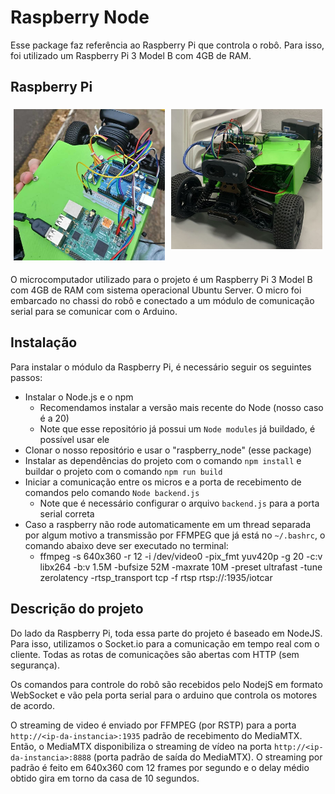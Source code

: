 # Raspberry Node

Esse package faz referência ao Raspberry Pi que controla o robô. Para isso, foi utilizado um Raspberry Pi 3 Model B com 4GB de RAM.

## Raspberry Pi

<div style="display: flex;">
  <div style="flex: 50%; padding: 5px;">
    <img src="../assets/micros2.jpeg" alt="Micros do Carro" style="width: 100%;">
  </div>
  <div style="flex: 50%; padding: 5px;">
    <img src="../assets/carrinho.jpeg" alt="Robô montado" style="width: 100%;">
  </div>
</div>

O microcomputador utilizado para o projeto é um Raspberry Pi 3 Model B com 4GB de RAM com sistema operacional Ubuntu Server. O micro foi embarcado no chassi do robô e conectado a um módulo de comunicação serial para se comunicar com o Arduino.


## Instalação 

Para instalar o módulo da Raspberry Pi, é necessário seguir os seguintes passos:
- Instalar o Node.js e o npm
    - Recomendamos instalar a versão mais recente do Node (nosso caso é a 20)
    - Note que esse repositório já possui um `Node modules` já buildado, é possível usar ele
- Clonar o nosso repositório e usar o "raspberry_node" (esse package)
- Instalar as dependências do projeto com o comando `npm install` e buildar o projeto com o comando `npm run build`
- Iniciar a comunicação entre os micros e a porta de recebimento de comandos pelo comando `Node backend.js`
    - Note que é necessário configurar o arquivo `backend.js` para a porta serial correta
- Caso a raspberry não rode automaticamente em um thread separada por algum motivo a transmissão por FFMPEG que já está no `~/.bashrc`, o comando abaixo deve ser executado no terminal:
    - ffmpeg -s 640x360 -r 12 -i /dev/video0 -pix_fmt yuv420p -g 20 -c:v libx264 -b:v 1.5M -bufsize 52M -maxrate 10M -preset ultrafast -tune zerolatency -rtsp_transport tcp -f rtsp rtsp://<ip-da-instancia>:1935/iotcar


## Descrição do projeto

Do lado da Raspberry Pi, toda essa parte do projeto é baseado em NodeJS. Para isso, utilizamos o Socket.io para a comunicação em tempo real com o cliente. Todas as rotas de comunicações são abertas com HTTP (sem segurança).

Os comandos para controle do robô são recebidos pelo NodejS em formato WebSocket e vão pela porta serial para o arduino que controla os motores de acordo. 

O streaming de video é enviado por FFMPEG (por RSTP) para a porta `http://<ip-da-instancia>:1935` padrão de recebimento do MediaMTX. Então, o MediaMTX disponibiliza o streaming de vídeo na porta `http://<ip-da-instancia>:8888` (porta padrão de saída do MediaMTX). O streaming por padrão é feito em 640x360 com 12 frames por segundo e o delay médio obtido gira em torno da casa de 10 segundos.